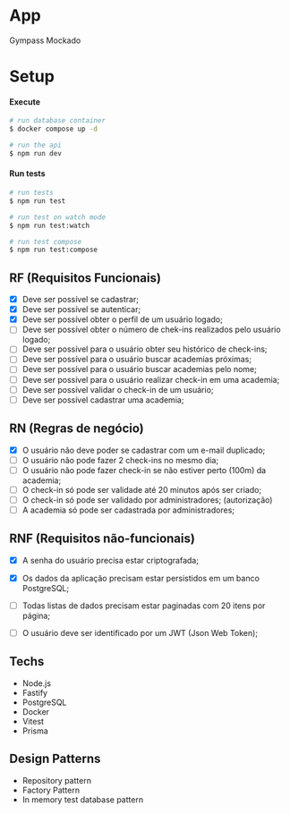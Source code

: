 # App

Gympass Mockado

# Setup

#### Execute

```sh
# run database container
$ docker compose up -d

# run the api
$ npm run dev
```

#### Run tests


```sh
# run tests
$ npm run test

# run test on watch mode
$ npm run test:watch

# run test compose
$ npm run test:compose
```


## RF (Requisitos Funcionais)

- [x] Deve ser possível se cadastrar;
- [x] Deve ser possível se autenticar;
- [x] Deve ser possível obter o perfil de um usuário logado;
- [ ] Deve ser possível obter o número de chek-ins realizados pelo usuário logado;
- [ ] Deve ser possível para o usuário obter seu histórico de check-ins;
- [ ] Deve ser possível para o usuário buscar academias próximas;
- [ ] Deve ser possível para o usuário buscar academias pelo nome;
- [ ] Deve ser possível para o usuário realizar check-in em uma academia;
- [ ] Deve ser possível validar o check-in de um usuário;
- [ ] Deve ser possível cadastrar uma academia;

## RN (Regras de negócio)

- [x] O usuário não deve poder se cadastrar com um e-mail duplicado;
- [ ] O usuário não pode fazer 2 check-ins no mesmo dia;
- [ ] O usuário não pode fazer check-in se não estiver perto (100m) da academia;
- [ ] O check-in só pode ser validade até 20 minutos após ser criado;
- [ ] O check-in só pode ser validado por administradores; (autorização)
- [ ] A academia só pode ser cadastrada por administradores;

## RNF (Requisitos não-funcionais)

- [x] A senha do usuário precisa estar criptografada;
- [x] Os dados da aplicação precisam estar persistidos em um banco PostgreSQL;
- [ ] Todas listas de dados precisam estar paginadas com 20 itens por página;
- [ ] O usuário deve ser identificado por um JWT (Json Web Token);


## Techs

- Node.js
- Fastify
- PostgreSQL
- Docker
- Vitest
- Prisma


## Design Patterns 
- Repository pattern
- Factory Pattern
- In memory test database pattern 
